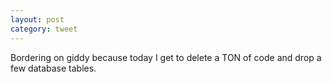 ```yaml
---
layout: post
category: tweet
---
```

Bordering on giddy because today I get to delete a TON of code and drop a few database tables.
